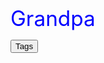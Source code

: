 <span class="centered" style="font-size: 25pt; color: blue;">Grandpa</span> 
<head>
  <link rel="stylesheet" type="text/css" href="/docs/button.css">
 </head>
 
<body>
  <!--   <button style="--clr:#EA00FF"><span>Tags</span><i></i></button> -->
  <!-- <button style="--clr:#FFF01F"><span>Tags</span><i></i></button> -->
  <!-- <button style="--clr:#7FFF00"><span>Tags</span><i></i></button> -->
  <!-- <button style="--clr:#FF5E00"><span>Tags</span><i></i></button> -->
  <button onclick="document.getElementById('tags').style.display='inline'" style="--clr:#8A2BE2"><span>Tags</span><i></i></button>

</body>
<div id="tags" style="display:none">
<span class="tag-back">ASP</span> <span class="tag-back">WebDav</span> <span class="tag-back">Outdated Software</span> <span class="tag-back">Misconfiguration</span> <span class="tag-back">Arbitrary File Upload</span> <span class="tag-back">IIS</span> <span class="tag-back">Reconnaissance</span> <span class="tag-back">Web</span>
</div>                            
<br>
